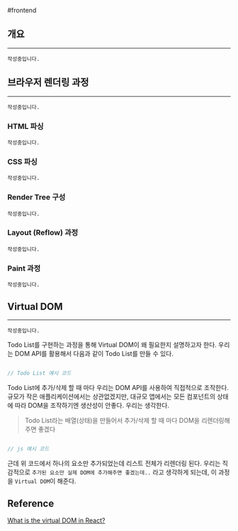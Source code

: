 #frontend

## 개요
---

`작성중입니다.`

## 브라우저 렌더링 과정
---

`작성중입니다.`

### HTML 파싱

`작성중입니다.`

### CSS 파싱

`작성중입니다.`

### Render Tree 구성

`작성중입니다.`

### Layout (Reflow) 과정

`작성중입니다.`

### Paint 과정

`작성중입니다.`



## Virtual DOM
---

`작성중입니다.`  


Todo List를 구현하는 과정을 통해 Virtual DOM이 왜 필요한지 설명하고자 한다.
우리는 DOM API를 활용해서 다음과 같이 Todo List를 만들 수 있다.

```js

// Todo List 예시 코드

```

Todo List에 추가/삭제 할 때 마다 우리는 DOM API를 사용하여 직접적으로 조작한다.
규모가 작은 애플리케이션에서는 상관없겠지만,  대규모 앱에서는 모든 컴포넌트의 상태에 따라 DOM을 조작하기엔 생산성이 안좋다. 우리는 생각한다.  

> Todo List라는 배열(상태)을 만들어서 추가/삭제 할 때 마다 DOM을 리렌더링해주면 좋겠다


```js

// js 예시 코드

```


근데 위 코드에서 하나의 요소만 추가되었는데 리스트 전체가 리렌더링 된다. 우리는 직감적으로 `추가된 요소만 실제 DOM에 추가해주면 좋겠는데..` 라고 생각하게 되는데, 이 과정을 `Virtual DOM`이 해준다.


## Reference

[What is the virtual DOM in React?](https://blog.logrocket.com/virtual-dom-react/)

